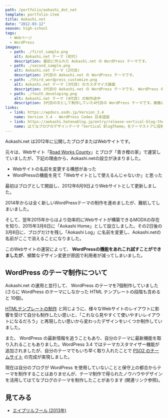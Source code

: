 ```yaml
---
path: /portfolio/aokashi_dot_net
template: portfolio-item
title: Aokashi.net
date: "2012-03-12"
season: high-school
tags:
  - Webページ
  - WordPress
images:
  - path: ./first_sample.png
    alt: Aokashi.net テーマ (初代)
    description: 最初に作られた Aokashi.net の WordPress テーマです。
  - path: ./second_sample.png
    alt: Aokashi.net テーマ (2代目)
    description: 2代目の Aokashi.net の WordPress テーマです。
  - path: ./third_wordpress_customize.png
    alt: Aokashi.net テーマ (3代目) のカスタマイズ画面
    description: 3代目の Aokashi.net の WordPress テーマです。 WordPress のカスタマイズ画面でカスタマイズができます。
  - path: ./fouth_developing.png
    alt: Aokashi.net テーマ (4代目) の制作途中
    description: 3代目の次として制作していた4代目の WordPress テーマです。画像は制作途中のものになります。
links:
  - link: https://wpdocs.osdn.jp/Version_3.4
    name: Version 3.4 - WordPress Codex 日本語版
  - link: https://aokashi.hatenablog.jp/entry/release-vertical-blog-theme
    name: はてなブログのデザインテーマ「Vertical BlogTheme」をテーマストアに投稿しました (自分のブログの記事)
---
```


Aokashi.net は2012年に公開したブログまたはWebサイトです。

元々は、Webサイト「[Road Works County](/portfolio/road_works_county/)」とブログ「青き樫の家」で運営していましたが、下記の理由から、Aokashi.netの設立が決まりました。

- Webサイトの名前を変更する構想があった
- WordPressの機能を見て「Webサイトとして使えるんじゃないか」と思った

最初はブログとして開設し、2012年6月9日よりWebサイトとして更新しました。

2014年からは全く新しいWordPressテーマの制作を進めましたが、難航してしまいました。

そして、翌年2015年からはより効率的にWebサイトが構築できるMODXの存在を知り、2015年3月6日に「Aokashi Home」として設立しました。その2日後の3月8日に、ブログだけを残し「Aokashi Log」に名前を変更し、Aokashi.netの名前がここで消えることになりました。

このWebサイトの運営によって、 **WordPressの機能をあれこれ試すことができましたが**、頻繁なデザイン変更が原因で利用者が減ってしまいました。

## WordPress のテーマ制作について
Aokashi.net の運用と並行して、 WordPress のテーマを7個制作していました (さらに WordPress のテーマにしなかった HTML テンプレートの段階も含めると 10個)。

[HTMLテンプレートの制作](/portfolio/html_template/) と同じように、様々なWebサイトのレイアウトに影響を受けて自分も制作したい思いと、「これなら見やすくて使いやすいレイアウトになるだろう」と再現したい思いから変わったデザインをいくつか制作していました。

また、 WordPress の最新情報を追うこともあり、自分のテーマに最新機能を取り入れることもありました。WordPress 3.4 ではテーマカスタマイザー機能が追加されましたが、自分のテーマでもいち早く取り入れたことで [PSO2 のチームサイト](/portfolio/pso2_team_site/) の完成が実現しました。

現在は自分のブログが WordPress を使用していないことと保守上の都合からテーマを制作することはありませんが、テーマ制作で得られたノウハウやデザインを活用してはてなブログのテーマを制作したことがあります (関連リンク参照)。

## 見てみる
- [エイプリルフール (2013年)](https://contents.aokashi.net/restore/adn_af_2013)
